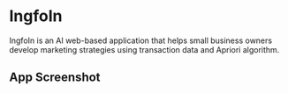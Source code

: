 # IngfoIn
IngfoIn is an AI web-based application that helps small business owners develop marketing strategies using transaction data and Apriori algorithm.

## App Screenshot

